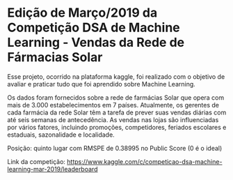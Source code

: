 # Edição de Março/2019 da Competição DSA de Machine Learning - Vendas da Rede de Fármacias Solar

Esse projeto, ocorrido na plataforma kaggle, foi realizado com o objetivo de avaliar e praticar tudo que foi aprendido sobre Machine Learning.

Os dados foram fornecidos sobre a rede de farmácias Solar que opera com mais de 3.000 estabelecimentos em 7 países. Atualmente, os gerentes de cada farmácia da rede Solar têm a tarefa de prever suas vendas diárias com até seis semanas de antecedência. As vendas nas lojas são influenciadas por vários fatores, incluindo promoções, competidores, feriados escolares e estaduais, sazonalidade e localidade. 

Posição: quinto lugar com RMSPE de 0.38995 no Public Score (0 é o ideal)

Link da competição: https://www.kaggle.com/c/competicao-dsa-machine-learning-mar-2019/leaderboard

